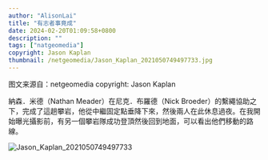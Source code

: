 ```yaml
---
author: "AlisonLai"
title: "有志者事竟成"
date: 2024-02-20T01:09:58+0800
description: ""
tags: ["natgeomedia"]
copyright: Jason Kaplan
thumbnail: /netgeomedia/Jason_Kaplan_2021050749497733.jpg
---
```

图文来源自：netgeomedia  copyright: Jason Kaplan

納森．米德（Nathan Meader）在尼克．布羅德（Nick Broeder）的繫繩協助之下，完成了這趟攀岩，他從中繼固定點垂降下來，然後兩人在此休息過夜。在我開始曝光攝影前，有另一個攀岩隊成功登頂然後回到地面，可以看出他們移動的路線。

![Jason_Kaplan_2021050749497733](/netgeomedia/Jason_Kaplan_2021050749497733.jpg)